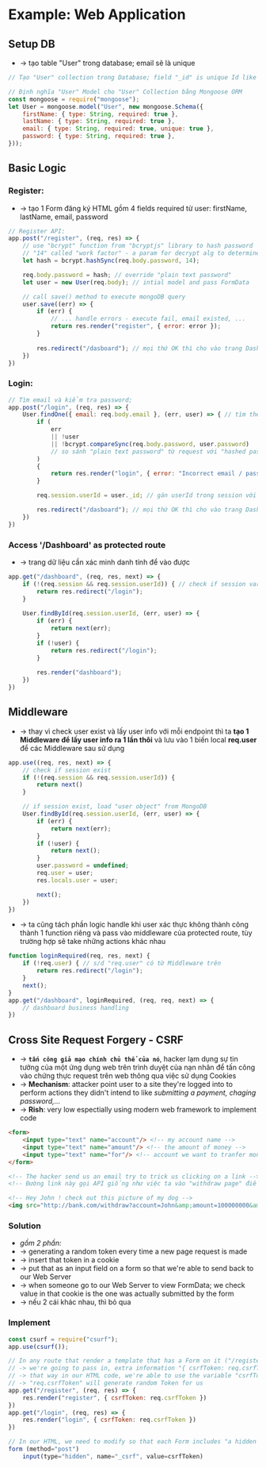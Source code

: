 # Example: Web Application 

## Setup DB
* -> tạo table "User" trong database; email sẽ là unique 
```js 
// Tạo "User" collection trong Database; field "_id" is unique Id like primary key on table
```
```js
// Định nghĩa "User" Model cho "User" Collection bằng Mongoose ORM
const mongoose = require("mongoose");
let User = mongoose.model("User", new mongoose.Schema({
    firstName: { type: String, required: true },
    lastName: { type: String, required: true },
    email: { type: String, required: true, unique: true },
    password: { type: String, required: true },
}));
```



## Basic Logic

### Register:
* -> tạo 1 Form đăng ký HTML gồm 4 fields required từ user: firstName, lastName, email, password
```js
// Register API:
app.post("/register", (req, res) => {
    // use "bcrypt" function from "bcryptjs" library to hash password
    // "14" called "work factor" - a param for decrypt alg to determine how strong a hash is
    let hash = bcrypt.hashSync(req.body.password, 14); 

    req.body.password = hash; // override "plain text password"
    let user = new User(req.body); // intial model and pass FormData

    // call save() method to execute mongoDB query
    user.save((err) => { 
        if (err) {
            // ... handle errors - execute fail, email existed, ...
            return res.render("register", { error: error });
        }
        
        res.redirect("/dasboard"); // mọi thứ OK thì cho vào trang Dashboard
    })
})
```

### Login:
```js
// Tìm email và kiểm tra password; 
app.post("/login", (req, res) => {
    User.findOne({ email: req.body.email }, (err, user) => { // tìm theo unique "email"
        if (
            err 
            || !user 
            || !bcrypt.compareSync(req.body.password, user.password)
            // so sánh "plain text password" từ request với "hashed password" trong Database
        ) 
        { 
            return res.render("login", { error: "Incorrect email / password" })
        }

        req.session.userId = user._id; // gán userId trong session với _id trong MongoDB

        res.redirect("/dasboard"); // mọi thứ OK thì cho vào trang Dashboard
    })
})
```

### Access '/Dashboard' as protected route 
* -> trang dữ liệu cần xác minh danh tính để vào được
```js
app.get("/dashboard", (req, res, next) => {
    if (!(req.session && req.session.userId)) { // check if session variable and userId available
        return res.redirect("/login");
    }
    
    User.findById(req.session.userId, (err, user) => {
        if (err) {
            return next(err);
        }
        if (!user) {
            return res.redirect("/login");
        }
        
        res.render("dashboard");
    })
})
```

## Middleware 
* -> thay vì check user exist và lấy user info với mỗi endpoint thì ta **tạo 1 Middleware để lấy user info ra 1 lần thôi** và lưu vào 1 biến local **req.user** để các Middleware sau sử dụng
```js 
app.use((req, res, next) => {
    // check if session exist
    if (!(req.session && req.session.userId)) {
        return next()
    }

    // if session exist, load "user object" from MongoDB
    User.findById(req.session.userId, (err, user) => {
        if (err) {
            return next(err);
        }
        if (!user) {
            return next();
        }
        user.password = undefined;
        req.user = user; 
        res.locals.user = user;

        next();
    })
})
```

* -> ta cũng tách phần logic handle khi user xác thực không thành công thành 1 function riêng và pass vào middleware của protected route, tùy trường hợp sẽ take những actions khác nhau
```js
function loginRequired(req, res, next) {
    if (!req.user) { // s/d "req.user" có từ Middleware trên
        return res.redirect("/login");
    }
    next();
}
app.get("/dashboard", loginRequired, (req, req, next) => {
    // dashboard business handling
})
``` 

## Cross Site Request Forgery - CSRF 
* -> **`tấn công giả mạo chính chủ thể của nó`**, hacker lạm dụng sự tin tưởng của một ứng dụng web trên trình duyệt của nạn nhân để tấn công vào chứng thực request trên web thông qua việc sử dụng Cookies
* -> **Mechanism**: attacker point user to a site they're logged into to perform actions they didn't intend to like _submitting a payment, chaging password,..._
* -> **Rish**: very low espectially using modern web framework to implement code 

```html - 1 withdraw page bình thường có Form chuyển tiền ngân hàng
<form>
    <input type="text" name="account"/> <!-- my account name -->
    <input type="text" name="amount"/> <!-- the amount of money -->
    <input type="text" name="for"/> <!-- account we want to tranfer money -->
</form>

<!-- The hacker send us an email try to trick us clicking on a link -->
<!-- Đường link này gọi API giống như việc ta vào "withdraw page" điền đẩy đủ form chuyển tiền nhưng số tiền lúc này là cả tỷ cho hacker  -->

<!-- Hey John ! check out this picture of my dog -->
<img src="http://bank.com/withdraw?account=John&amp;amount=100000000&amp;for=BadGuy">
```

### Solution
* _gồm 2 phần:_
* -> generating a random token every time a new page request is made
* -> insert that token in a cookie
* -> put that as an input field on a form so that we're able to send back to our Web Server
* -> when someone go to our Web Server to view FormData; we check value in that cookie is the one was actually submitted by the form
* -> nếu 2 cái khác nhau, thì bỏ qua

### Implement
```js
const csurf = require("csurf");
app.use(csurf());

// In any route that render a template that has a Form on it ("/register", "/login"); 
// -> we're going to pass in, extra information "{ csrfToken: req.csrfToken }", into our template 
// -> that way in our HTML code, we're able to use the variable "csrfToken"
// -> "req.csrfToken" will generate random Token for us
app.get("/register", (req, res) => {
    res.render("register", { csrfToken: req.csrfToken })
})
app.get("/login", (req, res) => {
    res.render("login", { csrfToken: req.csrfToken })
})

// In our HTML, we need to modify so that each Form includes "a hidden input field" with name "_csrf" and value is random token (this token change everytime the user views a new page with a Form in it)
form (method="post")
    input(type="hidden", name="_csrf", value=csrfToken)
```





